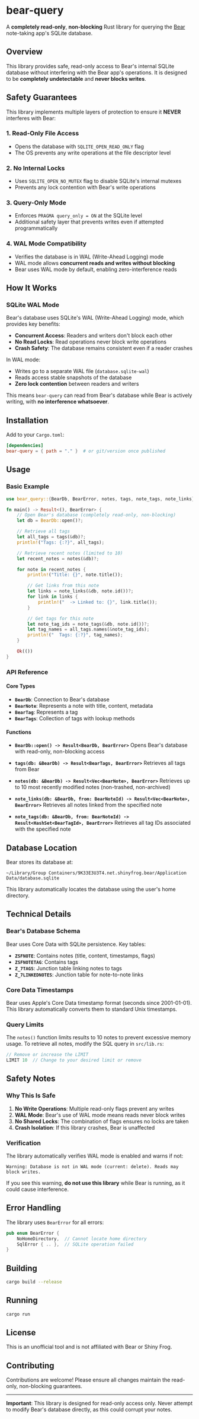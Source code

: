 # bear-query

A **completely read-only**, **non-blocking** Rust library for querying the [Bear](https://bear.app) note-taking app's SQLite database.

## Overview

This library provides safe, read-only access to Bear's internal SQLite database without interfering with the Bear app's operations. It is designed to be **completely undetectable** and **never blocks writes**.

## Safety Guarantees

This library implements multiple layers of protection to ensure it **NEVER** interferes with Bear:

### 1. Read-Only File Access
- Opens the database with `SQLITE_OPEN_READ_ONLY` flag
- The OS prevents any write operations at the file descriptor level

### 2. No Internal Locks
- Uses `SQLITE_OPEN_NO_MUTEX` flag to disable SQLite's internal mutexes
- Prevents any lock contention with Bear's write operations

### 3. Query-Only Mode
- Enforces `PRAGMA query_only = ON` at the SQLite level
- Additional safety layer that prevents writes even if attempted programmatically

### 4. WAL Mode Compatibility
- Verifies the database is in WAL (Write-Ahead Logging) mode
- WAL mode allows **concurrent reads and writes without blocking**
- Bear uses WAL mode by default, enabling zero-interference reads

## How It Works

### SQLite WAL Mode

Bear's database uses SQLite's WAL (Write-Ahead Logging) mode, which provides key benefits:

- **Concurrent Access**: Readers and writers don't block each other
- **No Read Locks**: Read operations never block write operations
- **Crash Safety**: The database remains consistent even if a reader crashes

In WAL mode:
- Writes go to a separate WAL file (`database.sqlite-wal`)
- Reads access stable snapshots of the database
- **Zero lock contention** between readers and writers

This means `bear-query` can read from Bear's database while Bear is actively writing, with **no interference whatsoever**.

## Installation

Add to your `Cargo.toml`:

```toml
[dependencies]
bear-query = { path = "." }  # or git/version once published
```

## Usage

### Basic Example

```rust
use bear_query::{BearDb, BearError, notes, tags, note_tags, note_links};

fn main() -> Result<(), BearError> {
    // Open Bear's database (completely read-only, non-blocking)
    let db = BearDb::open()?;

    // Retrieve all tags
    let all_tags = tags(&db)?;
    println!("Tags: {:?}", all_tags);

    // Retrieve recent notes (limited to 10)
    let recent_notes = notes(&db)?;

    for note in recent_notes {
        println!("Title: {}", note.title());

        // Get links from this note
        let links = note_links(&db, note.id())?;
        for link in links {
            println!("  -> Linked to: {}", link.title());
        }

        // Get tags for this note
        let note_tag_ids = note_tags(&db, note.id())?;
        let tag_names = all_tags.names(&note_tag_ids);
        println!("  Tags: {:?}", tag_names);
    }

    Ok(())
}
```

### API Reference

#### Core Types

- **`BearDb`**: Connection to Bear's database
- **`BearNote`**: Represents a note with title, content, metadata
- **`BearTag`**: Represents a tag
- **`BearTags`**: Collection of tags with lookup methods

#### Functions

- **`BearDb::open() -> Result<BearDb, BearError>`**
  Opens Bear's database with read-only, non-blocking access

- **`tags(db: &BearDb) -> Result<BearTags, BearError>`**
  Retrieves all tags from Bear

- **`notes(db: &BearDb) -> Result<Vec<BearNote>, BearError>`**
  Retrieves up to 10 most recently modified notes (non-trashed, non-archived)

- **`note_links(db: &BearDb, from: BearNoteId) -> Result<Vec<BearNote>, BearError>`**
  Retrieves all notes linked from the specified note

- **`note_tags(db: &BearDb, from: BearNoteId) -> Result<HashSet<BearTagId>, BearError>`**
  Retrieves all tag IDs associated with the specified note

## Database Location

Bear stores its database at:
```
~/Library/Group Containers/9K33E3U3T4.net.shinyfrog.bear/Application Data/database.sqlite
```

This library automatically locates the database using the user's home directory.

## Technical Details

### Bear's Database Schema

Bear uses Core Data with SQLite persistence. Key tables:

- **`ZSFNOTE`**: Contains notes (title, content, timestamps, flags)
- **`ZSFNOTETAG`**: Contains tags
- **`Z_7TAGS`**: Junction table linking notes to tags
- **`Z_7LINKEDNOTES`**: Junction table for note-to-note links

### Core Data Timestamps

Bear uses Apple's Core Data timestamp format (seconds since 2001-01-01). This library automatically converts them to standard Unix timestamps.

### Query Limits

The `notes()` function limits results to 10 notes to prevent excessive memory usage. To retrieve all notes, modify the SQL query in `src/lib.rs`:

```rust
// Remove or increase the LIMIT
LIMIT 10  // Change to your desired limit or remove
```

## Safety Notes

### Why This Is Safe

1. **No Write Operations**: Multiple read-only flags prevent any writes
2. **WAL Mode**: Bear's use of WAL mode means reads never block writes
3. **No Shared Locks**: The combination of flags ensures no locks are taken
4. **Crash Isolation**: If this library crashes, Bear is unaffected

### Verification

The library automatically verifies WAL mode is enabled and warns if not:

```
Warning: Database is not in WAL mode (current: delete). Reads may block writes.
```

If you see this warning, **do not use this library** while Bear is running, as it could cause interference.

## Error Handling

The library uses `BearError` for all errors:

```rust
pub enum BearError {
    NoHomeDirectory,  // Cannot locate home directory
    SqlError { .. },  // SQLite operation failed
}
```

## Building

```bash
cargo build --release
```

## Running

```bash
cargo run
```

## License

This is an unofficial tool and is not affiliated with Bear or Shiny Frog.

## Contributing

Contributions are welcome! Please ensure all changes maintain the read-only, non-blocking guarantees.

---

**Important**: This library is designed for read-only access only. Never attempt to modify Bear's database directly, as this could corrupt your notes.
